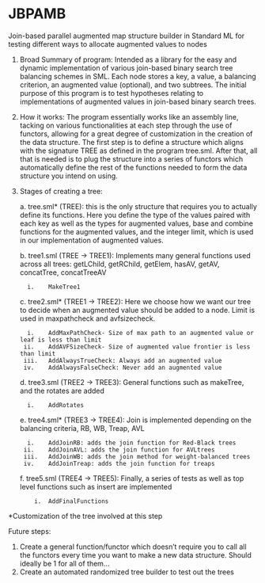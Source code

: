 # JBPAMB
Join-based parallel augmented map structure builder in Standard ML for testing different ways to allocate augmented values to nodes

1.	Broad Summary of program: Intended as a library for the easy and dynamic implementation of various join-based binary search tree balancing schemes in SML. Each node stores a key, a value, a balancing criterion, an augmented value (optional), and two subtrees. The initial purpose of this program is to test hypotheses relating to implementations of augmented values in join-based binary search trees.

2.	How it works: The program essentially works like an assembly line, tacking on various functionalities at each step through the use of functors, allowing for a great degree of customization in the creation of the data structure. The first step is to define a structure which aligns with the signature TREE as defined in the program tree.sml. After that, all that is needed is to plug the structure into a series of functors which automatically define the rest of the functions needed to form the data structure you intend on using.

3.	Stages of creating a tree:
   
      a.	tree.sml* (TREE):  this is the only structure that requires you to actually define its functions. Here you define the type of the values paired with each key as well as the types for augmented values, base and combine functions for the augmented values, and the integer limit, which is used in our implementation of augmented values.

      b.	tree1.sml (TREE -> TREE1): Implements many general functions used across all trees: getLChild, getRChild, getElem, hasAV, getAV, concatTree, concatTreeAV

  	      i.	MakeTree1

      c.	tree2.sml* (TREE1 -> TREE2): Here we choose how we want our tree to decide when an augmented value should be added to a node. Limit is used in maxpathcheck and avfsizecheck.

  	      i.	AddMaxPathCheck- Size of max path to an augmented value or leaf is less than limit
         ii.	AddAVFSizeCheck- Size of augmented value frontier is less than limit
         iii.	AddAlwaysTrueCheck: Always add an augmented value
         iv.	AddAlwaysFalseCheck: Never add an augmented value

      d.	tree3.sml (TREE2 -> TREE3):  General functions such as makeTree, and the rotates are added

  	      i.	AddRotates

      e.	tree4.sml* (TREE3 -> TREE4): Join is implemented depending on the balancing criteria, RB, WB, Treap, AVL

  	      i.	AddJoinRB: adds the join function for Red-Black trees
         ii.	AddJoinAVL: adds the join function for AVLtrees
         iii.	AddJoinWB: adds the join method for weight-balanced trees
         iv.	AddJoinTreap: adds the join function for treaps

      f.	tree5.sml (TREE4 -> TREE5): Finally, a series of tests as well as top level functions such as insert are implemented

  	        i.	AddFinalFunctions
  	
*Customization of the tree involved at this step


Future steps:
1.	Create a general function/functor which doesn’t require you to call all the functors every time you want to make a new data structure. Should ideally be 1 for all of them…
2.	Create an automated randomized  tree builder to test out the trees

